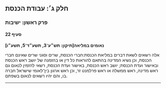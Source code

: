 ## חלק ג׳: עבודת הכנסת

### פרק ראשון: ישיבות

#### סעיף 22

**נאומים במליאה[תיקון: תש״ע־3, תשע״ד־5, תשע״ו]**

אלה רשאים לשאת דברים במליאת הכנסת:חברי הכנסת, שרים וסגני שרים שאינם חברי הכנסת, 
וכן נשיא המדינה בהתאם להוראות כל דין או בהזמנה של יושב ראש הכנסת ובאישור
 ועדת הכנסת; יושב ראש הכנסת, באישור ועדת הכנסת, רשאי להזמין לנאום גם ראש
 מדינה, ראש ממשלה או ראש פרלמנט זר, וכן ראש ארגון בין־לאומי שישראל חברה 
בו, והם יהיו רשאים לנאום בשפתם.

----

